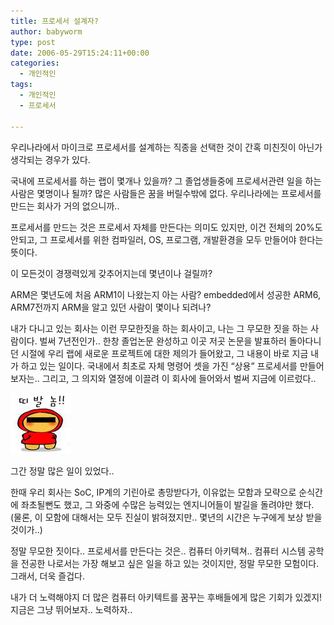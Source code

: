 ```yaml
---
title: 프로세서 설계자?
author: babyworm
type: post
date: 2006-05-29T15:24:11+00:00
categories:
  - 개인적인
tags:
  - 개인적인
  - 프로세서

---
```

우리나라에서 마이크로 프로세서를 설계하는 직종을 선택한 것이 간혹 미친짓이 아닌가 생각되는 경우가 있다.

국내에 프로세서를 하는 랩이 몇개나 있을까?
그 졸업생들중에 프로세서관련 일을 하는 사람은 몇명이나 될까?
많은 사람들은 꿈을 버릴수밖에 없다. 우리나라에는 프로세서를 만드는 회사가 거의 없으니까..

프로세서를 만드는 것은 프로세서 자체를 만든다는 의미도 있지만, 이건 전체의 20%도 안되고, 그 프로세서를 위한 컴파일러, OS, 프로그램, 개발환경을 모두 만들어야 한다는 뜻이다.

이 모든것이 경쟁력있게 갖추어지는데 몇년이나 걸릴까?

ARM은 몇년도에 처음 ARM1이 나왔는지 아는 사람? embedded에서 성공한 ARM6, ARM7전까지 ARM을 알고 있던 사람이 몇이나 되려나?

내가 다니고 있는 회사는 이런 무모한짓을 하는 회사이고, 나는 그 무모한 짓을 하는 사람이다.
벌써 7년전인가.. 한창 졸업논문 완성하고 이곳 저곳 논문을 발표하러 돌아다니던 시절에 우리 랩에 새로운 프로젝트에 대한 제의가 들어왔고, 그 내용이 바로 지금 내가 하고 있는 일이다.
국내에서 최초로 자체 명령어 셋을 가진 “상용” 프로세서를 만들어 보자는..
그리고, 그 의지와 열정에 이끌려 이 회사에 들어와서 벌써 지금에 이르렀다..

<img loading="lazy" decoding="async" src="cfile3.uf.1736C5504D6A7A7020116D.jpg" class="alignleft" width="96" height="97" alt="" data-recalc-dims="1" />

그간 정말 많은 일이 있었다..

한때 우리 회사는 SoC, IP계의 기린아로 총망받다가, 이유없는 모함과 모략으로 순식간에 좌초될뻔도 했고, 그 와중에 수많은 능력있는 엔지니어들이 발길을 돌려야만 했다.
(물론, 이 모함에 대해서는 모두 진실이 밝혀졌지만.. 몇년의 시간은 누구에게 보상 받을 것이가..)

정말 무모한 짓이다.. 프로세서를 만든다는 것은..
컴퓨터 아키텍쳐.. 컴퓨터 시스템 공학을 전공한 나로서는 가장 해보고 싶은 일을 하고 있는 것이지만, 정말 무모한 모험이다.
그래서, 더욱 즐겁다.

내가 더 노력해야지 더 많은 컴퓨터 아키텍트를 꿈꾸는 후배들에게 많은 기회가 있겠지!
지금은 그냥 뛰어보자.. 노력하자..
